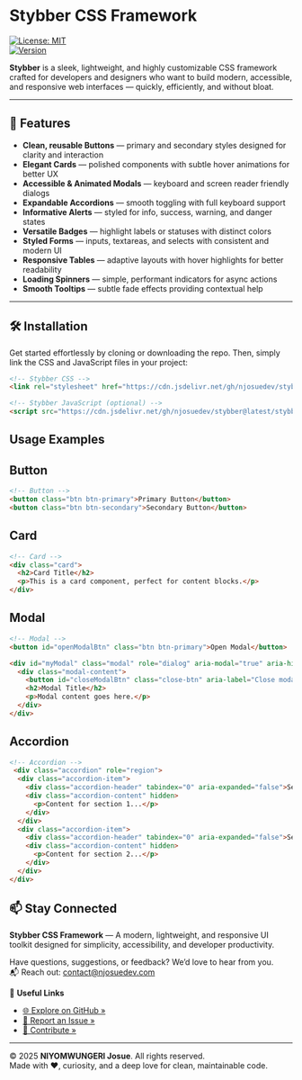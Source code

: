 # Stybber CSS Framework

[![License: MIT](https://img.shields.io/badge/License-MIT-green.svg)](LICENSE)  
[![Version](https://img.shields.io/badge/version-1.0.0-blue)]()

**Stybber** is a sleek, lightweight, and highly customizable CSS framework crafted for developers and designers who want to build modern, accessible, and responsive web interfaces — quickly, efficiently, and without bloat.

---

## 🚀 Features

- **Clean, reusable Buttons** — primary and secondary styles designed for clarity and interaction  
- **Elegant Cards** — polished components with subtle hover animations for better UX  
- **Accessible & Animated Modals** — keyboard and screen reader friendly dialogs  
- **Expandable Accordions** — smooth toggling with full keyboard support  
- **Informative Alerts** — styled for info, success, warning, and danger states  
- **Versatile Badges** — highlight labels or statuses with distinct colors  
- **Styled Forms** — inputs, textareas, and selects with consistent and modern UI  
- **Responsive Tables** — adaptive layouts with hover highlights for better readability  
- **Loading Spinners** — simple, performant indicators for async actions  
- **Smooth Tooltips** — subtle fade effects providing contextual help  

---

## 🛠 Installation

Get started effortlessly by cloning or downloading the repo. Then, simply link the CSS and JavaScript files in your project:
```html
<!-- Stybber CSS -->
<link rel="stylesheet" href="https://cdn.jsdelivr.net/gh/njosuedev/stybber@latest/stybber.min.css" />

<!-- Stybber JavaScript (optional) -->
<script src="https://cdn.jsdelivr.net/gh/njosuedev/stybber@latest/stybber.min.js"></script>

```
## Usage Examples
 
## Button
```html
<!-- Button -->
<button class="btn btn-primary">Primary Button</button>
<button class="btn btn-secondary">Secondary Button</button>

```
## Card
```html
<!-- Card -->
<div class="card">
  <h2>Card Title</h2>
  <p>This is a card component, perfect for content blocks.</p>
</div>
```
## Modal
```html
<!-- Modal -->
<button id="openModalBtn" class="btn btn-primary">Open Modal</button>

<div id="myModal" class="modal" role="dialog" aria-modal="true" aria-hidden="true" tabindex="-1">
  <div class="modal-content">
    <button id="closeModalBtn" class="close-btn" aria-label="Close modal">&times;</button>
    <h2>Modal Title</h2>
    <p>Modal content goes here.</p>
  </div>
</div>
```
## Accordion
```html
<!-- Accordion -->
 <div class="accordion" role="region">
  <div class="accordion-item">
    <div class="accordion-header" tabindex="0" aria-expanded="false">Section 1</div>
    <div class="accordion-content" hidden>
      <p>Content for section 1...</p>
    </div>
  </div>
  <div class="accordion-item">
    <div class="accordion-header" tabindex="0" aria-expanded="false">Section 2</div>
    <div class="accordion-content" hidden>
      <p>Content for section 2...</p>
    </div>
  </div>
</div>
```

## 📫 Stay Connected

**Stybber CSS Framework** — A modern, lightweight, and responsive UI toolkit designed for simplicity, accessibility, and developer productivity.

Have questions, suggestions, or feedback? We’d love to hear from you.  
📬 Reach out: [contact@njosuedev.com](mailto:contact@njosuedev.com)

🔗 **Useful Links**  
- [🌐 Explore on GitHub »](https://github.com/njosuedev/stybber)  
- [🐞 Report an Issue »](https://github.com/njosuedev/stybber/issues)  
- [🤝 Contribute »](https://github.com/njosuedev/stybber/blob/main/CONTRIBUTING.md)

---

© 2025 **NIYOMWUNGERI Josue**. All rights reserved.  
Made with ❤️, curiosity, and a deep love for clean, maintainable code.










